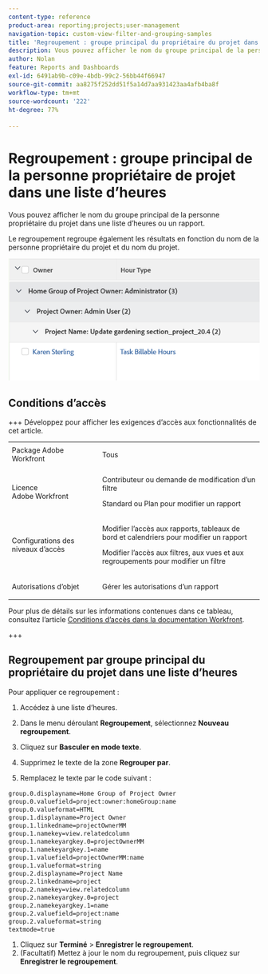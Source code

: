 ```yaml
---
content-type: reference
product-area: reporting;projects;user-management
navigation-topic: custom-view-filter-and-grouping-samples
title: 'Regroupement : groupe principal du propriétaire du projet dans une liste d''heures'
description: Vous pouvez afficher le nom du groupe principal de la personne propriétaire du projet dans une liste d’heures ou un rapport.
author: Nolan
feature: Reports and Dashboards
exl-id: 6491ab9b-c09e-4bdb-99c2-56bb44f66947
source-git-commit: aa8275f252dd51f5a14d7aa931423aa4afb4ba8f
workflow-type: tm+mt
source-wordcount: '222'
ht-degree: 77%

---
```


# Regroupement : groupe principal de la personne propriétaire de projet dans une liste d’heures

<!--Audited: 10/2024-->

Vous pouvez afficher le nom du groupe principal de la personne propriétaire du projet dans une liste d’heures ou un rapport.

Le regroupement regroupe également les résultats en fonction du nom de la personne propriétaire du projet et du nom du projet.

![grouping_for_project_owner_home_group.png](assets/grouping-for-project-owner-home-group-350x51.png)

## Conditions d’accès

+++ Développez pour afficher les exigences d’accès aux fonctionnalités de cet article. 

<table style="table-layout:auto"> 
 <col> 
 <col> 
 <tbody> 
  <tr> 
   <td role="rowheader">Package Adobe Workfront</td> 
   <td> <p>Tous</p> </td> 
  </tr> 
  <tr> 
   <td role="rowheader">Licence Adobe Workfront</td> 
   <td> 
   <p>Contributeur ou demande de modification d’un filtre </p>
   <p>Standard ou Plan pour modifier un rapport</p>
  </tr> 
  <tr> 
   <td role="rowheader">Configurations des niveaux d’accès</td> 
   <td> <p>Modifier l’accès aux rapports, tableaux de bord et calendriers pour modifier un rapport</p> <p>Modifier l’accès aux filtres, aux vues et aux regroupements pour modifier un filtre</p> </td> 
  </tr> 
  <tr> 
   <td role="rowheader">Autorisations d’objet</td> 
   <td> <p>Gérer les autorisations d’un rapport</p>  </td> 
  </tr> 
 </tbody> 
</table>

Pour plus de détails sur les informations contenues dans ce tableau, consultez l’article [Conditions d’accès dans la documentation Workfront](/help/quicksilver/administration-and-setup/add-users/access-levels-and-object-permissions/access-level-requirements-in-documentation.md).

+++

## Regroupement par groupe principal du propriétaire du projet dans une liste d’heures

Pour appliquer ce regroupement :

1. Accédez à une liste d’heures.
1. Dans le menu déroulant **Regroupement**, sélectionnez **Nouveau regroupement**.

1. Cliquez sur **Basculer en mode texte**.
1. Supprimez le texte de la zone **Regrouper par**.
1. Remplacez le texte par le code suivant :

```
group.0.displayname=Home Group of Project Owner
group.0.valuefield=project:owner:homeGroup:name
group.0.valueformat=HTML
group.1.displayname=Project Owner
group.1.linkedname=projectOwnerMM
group.1.namekey=view.relatedcolumn
group.1.namekeyargkey.0=projectOwnerMM
group.1.namekeyargkey.1=name
group.1.valuefield=projectOwnerMM:name
group.1.valueformat=string
group.2.displayname=Project Name
group.2.linkedname=project
group.2.namekey=view.relatedcolumn
group.2.namekeyargkey.0=project
group.2.namekeyargkey.1=name
group.2.valuefield=project:name
group.2.valueformat=string
textmode=true
```

1. Cliquez sur **Terminé** > **Enregistrer le regroupement**.
1. (Facultatif) Mettez à jour le nom du regroupement, puis cliquez sur **Enregistrer le regroupement**.
